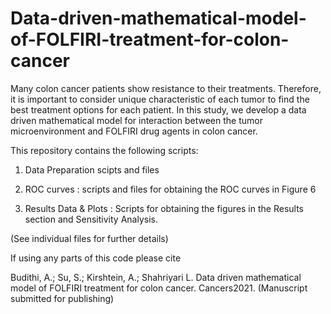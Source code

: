 # Data-driven-mathematical-model-of-FOLFIRI-treatment-for-colon-cancer

Many colon cancer patients show resistance to their treatments. Therefore, it is important to consider unique characteristic of each tumor to find the best treatment options for each patient. In this study, we develop a data driven mathematical model for interaction between the tumor microenvironment and FOLFIRI drug agents in colon cancer.

This repository contains the following scripts:

1. Data Preparation scipts and files

2. ROC curves : scripts and files for obtaining the ROC curves in Figure 6

3. Results Data & Plots : Scripts for obtaining the figures in the Results section and Sensitivity Analysis.

(See individual files for further details)

If using any parts of this code please cite

Budithi, A.; Su, S.; Kirshtein, A.; Shahriyari L. Data driven mathematical model of FOLFIRI treatment for colon cancer. Cancers2021. (Manuscript submitted for publishing)
